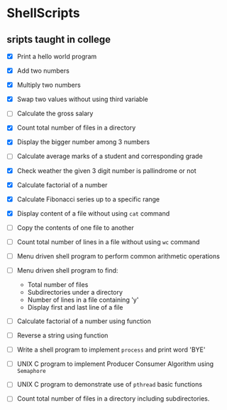 # ShellScripts
## sripts taught in college   
- [x] Print a hello world program
- [x] Add two numbers
- [x] Multiply two numbers
- [x] Swap two values without using third variable
- [ ] Calculate the gross salary
- [x] Count total number of files in a directory
- [x] Display the bigger number among 3 numbers
- [ ] Calculate average marks of a student and corresponding grade
- [x] Check weather the given 3 digit number is pallindrome or not
- [x] Calculate factorial of a number
- [x] Calculate Fibonacci series up to a specific range
- [x] Display content of a file without using ```cat``` command
- [ ] Copy the contents of one file to another
- [ ] Count total number of lines in a file without using ```wc``` command
- [ ] Menu driven shell program to perform common arithmetic operations 
- [ ] Menu driven shell program to find:     
  * Total number of files
  * Subdirectories under a directory
  * Number of lines in a file containing \'y\'
  * Display first and last line of a file   
- [ ] Calculate factorial of a number using function
- [ ] Reverse a string using function
- [ ] Write a shell program to implement ```process``` and print word \'BYE\'
- [ ] UNIX C program to implement Producer Consumer Algorithm using ```Semaphore```
- [ ] UNIX C program to demonstrate use of ```pthread``` basic functions
- [ ] Count total number of files in a directory including subdirectories.

